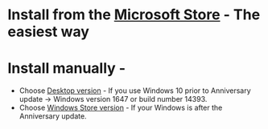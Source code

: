 # Install from the [Microsoft Store](https://www.microsoft.com/store/productId/9N3HDTNCF6Z8) - The easiest way 

# Install manually - 
  * Choose [Desktop version](https://github.com/medhachaitanya/PureBatteryAddOnSetup/tree/master/Latest/Desktop%20Version) - If you use Windows 10 prior to Anniversary update -> Windows version 1647 or build number 14393.
  * Choose [Windows Store version](https://github.com/medhachaitanya/PureBatteryAddOnSetup/tree/master/Latest/Windows%20Store%20Version) - If your Windows is after the Anniversary update.
